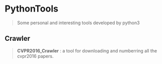 # PythonTools    

> Some personal and interesting tools developed by python3

## Crawler    

> **CVPR2016_Crawler** : a tool for downloading and numberring all the cvpr2016 papers.
